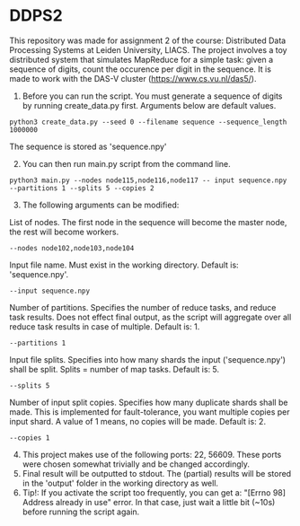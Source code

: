 # DDPS2

This repository was made for assignment 2 of the course: Distributed Data Processing Systems at Leiden University, LIACS.
The project involves a toy distributed system that simulates MapReduce for a simple task: given a sequence of digits, count the occurence per digit in the sequence. It is made to work with the DAS-V cluster (https://www.cs.vu.nl/das5/).

1. Before you can run the script. You must generate a sequence of digits by running create_data.py first. Arguments below are default values.

```console
python3 create_data.py --seed 0 --filename sequence --sequence_length 1000000
```

The sequence is stored as 'sequence.npy'

2. You can then run main.py script from the command line.

```console
python3 main.py --nodes node115,node116,node117 -- input sequence.npy --partitions 1 --splits 5 --copies 2
```

3. The following arguments can be modified:

List of nodes. The first node in the sequence will become the master node, the rest will become workers.
```console
--nodes node102,node103,node104
```
Input file name. Must exist in the working directory. Default is: 'sequence.npy'. 
```console
--input sequence.npy
```
Number of partitions. Specifies the number of reduce tasks, and reduce task results. Does not effect final output, as the script will aggregate over all reduce task results in case of multiple. Default is: 1.

```console
--partitions 1
```
Input file splits. Specifies into how many shards the input ('sequence.npy') shall be split. Splits = number of map tasks.  Default is: 5.

```console
--splits 5
```

Number of input split copies. Specifies how many duplicate shards shall be made. This is implemented for fault-tolerance, you want multiple copies per input shard. A value of 1 means, no copies will be made. Default is: 2. 

```console
--copies 1
```
4. This project makes use of the following ports: 22, 56609. These ports were chosen somewhat trivially and be changed accordingly.
5. Final result will be outputted to stdout. The (partial) results will be stored in the 'output' folder in the working directory as well.
6. Tip!: If you activate the script too frequently, you can get a: "[Errno 98] Address already in use" error. In that case, just wait a little bit (~10s) before running the script again.

